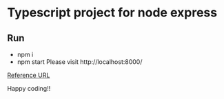 # Typescript project for node express

## Run
- npm i
- npm start
Please visit http://localhost:8000/

[Reference URL](https://www.digitalocean.com/community/tutorials/typescript-new-project#compiling)

Happy coding!!
